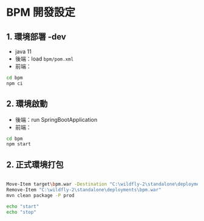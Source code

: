 # BPM 開發設定
## 1. 環境部署 -dev
- java 11
- 後端：load `bpm/pom.xml`
- 前端：
```bash
cd bpm
npm ci
```
## 2. 環境啟動
- 後端：run SpringBootApplication
- 前端：
```bash
cd bpm
npm start
```
## 2. 正式環境打包

```bash

Move-Item target\bpm.war -Destination "C:\wildfly-2\standalone\deployments"
Remove-Item "C:\wildfly-2\standalone\deployments\bpm.war"
mvn clean package -P prod
```

```bash
echo "start"
echo "stop"
```
